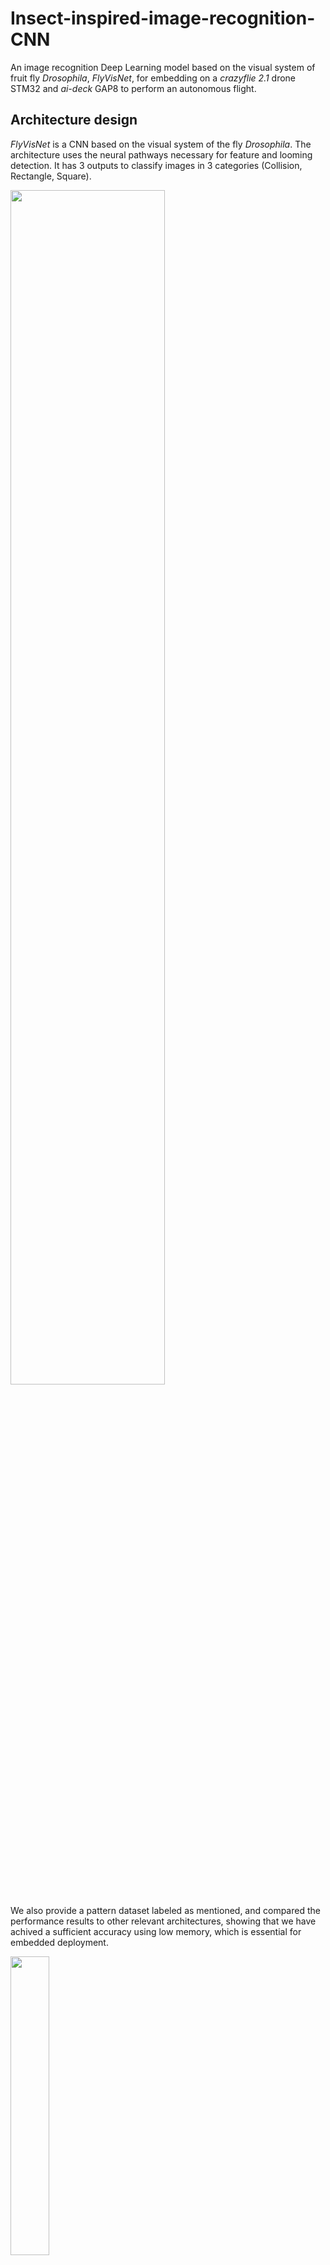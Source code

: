 # Insect-inspired-image-recognition-CNN
An image recognition Deep Learning model based on the visual system of fruit fly *Drosophila*, *FlyVisNet*, for embedding on a *crazyflie 2.1* drone STM32 and *ai-deck* GAP8 to perform an autonomous flight.

## Architecture design
*FlyVisNet* is a CNN based on the visual system of the fly *Drosophila*. The architecture uses the neural pathways necessary for feature and looming detection. It has 3 outputs to classify images in 3 categories (Collision, Rectangle, Square).

<img src="https://github.com/AngelCanelo/Insect-inspired-image-recognition-CNN/blob/main/images/FlyVisNet_diagram.png" width=70% height=70%>

We also provide a pattern dataset labeled as mentioned, and compared the performance results to other relevant architectures, showing that we have achived a sufficient accuracy using low memory, which is essential for embedded deployment.

<img src="https://github.com/AngelCanelo/Insect-inspired-image-recognition-CNN/blob/main/images/pattern_dataset_sample.png" width=35% height=35%>

| Architecture  | Top accuracy (%) | Parameters (#) | Memory (KB) |
| :---: | :---: | :---: | :---: |
| ResNet101  | 97.66  | 42,658,051 | 489,290 |
| MobileNetV2  | 96.66  | 2,261,251 | 26,450 |
| FlyVisNet  | **95.33**  | 747,665 | **8,968** |
| FlyVisNet_8bit  | **84.00**  | 747,665 | **753** |

<img src="https://github.com/AngelCanelo/Insect-inspired-image-recognition-CNN/blob/main/images/performance_comparison.png" width=40% height=40%>

For embedding *FlyVisNet* on the *ai-deck* GAP8, we have modified the *classification* example https://github.com/bitcraze/aideck-gap8-examples provided by *Bitcraze*. On the other hand, for embedding the algorithm for autonomous flight on the STM32, we have modified the app layer application *app_hello_world* of the *crazyflie* firmware https://github.com/bitcraze/crazyflie-firmware <br/>
A pre-trained quantized 8 bit model of *FlyVisNet* is provided as TFlite model file ready for embedding.

<img src="https://github.com/AngelCanelo/Insect-inspired-image-recognition-CNN/blob/main/images/End-to-end_framework.png" width=65% height=65%>

Finally, we prepared an arena with high contrast background for testing the drone. On the walls we placed a square, a rectangle, and a very big circle. According to the autonomous flight algorithm, the drone followed this sequence: take off -> go straight -> square detection -> turn left -> go straight -> rectangle detection -> turn right -> collision detection -> landing.  
In a second test the drone performed a surveillance flight according to the second algorithm. The drone followed this sequence: take off -> go straight -> rectangle detection -> go straight -> collision detection -> turn away -> go straight -> rectangle detection -> go straight -> collision detection -> turn away -> go straight -> rectangle detection -> go straight -> turn away -> landing.

<img src="https://github.com/AngelCanelo/Insect-inspired-image-recognition-CNN/blob/main/images/autonomous_flight_algorithm.png" width=50% height=50%>
<p float="left">
  <img src="https://github.com/AngelCanelo/Insect-inspired-image-recognition-CNN/blob/main/images/visually-guided.gif" />
  <img src="https://github.com/AngelCanelo/Insect-inspired-image-recognition-CNN/blob/main/images/surveillance.gif" />
</p>
https://youtu.be/Tedu2W9-55s
https://youtu.be/LNgJ-dkv7S0
---
## Deployment
The necessary components for deployment are as follow:
- Crazyflie 2.1 drone
- Crazyradio PA 2.4 GHz USB dongle
- Flow deck v2
- AI deck 1.1

<img src="https://github.com/AngelCanelo/Insect-inspired-image-recognition-CNN/blob/main/images/necessary_components.jpg" width=40% height=40%>

Instructions for deployment on *crazyflie 2.1* and *ai-deck*:
- Download *bitcraze-vm* https://github.com/bitcraze/bitcraze-vm/releases
- On the vm clone *aideck-gap8-examples*, and *crazyflie-firmware* repositories: <br/>
https://github.com/bitcraze/aideck-gap8-examples <br/>
https://github.com/bitcraze/crazyflie-firmware
- Substitute the folder *classification* in `aideck-gap8-examples/examples/ai/` by the provided by us in `deployment/classification`
- Substitute the folder *app_hello_world* in `crazyflie-firmware/examples/` by the provided by us in `deployment/app_hello_world`

- Build and flash on *ai-deck* GAP8. In folder `aideck-gap8-examples`:
```
$ docker run --rm -v ${PWD}:/module aideck-with-autotiler tools/build/make-example examples/ai/classification clean model build image
```
```
$ cfloader flash examples/ai/classification/BUILD/GAP8_V2/GCC_RISCV_FREERTOS/target.board.devices.flash.img deck-bcAI:gap8-fw -w radio://0/80/2M/E7E7E7E7E7
```
- Build and flash on *crazyflie* STM32. In folder `crazyflie-firmware/examples/app_hello_world`:
```
$ make all clean
```
```
$ cfloader flash ./build/cf2.bin stm32-fw -w radio://0/80/2M/E7E7E7E7E7
```

Folders:
- **data** folder contains the pattern dataset file with 3000 images for training and other with 300 for testing, labeled as (Collision, Rectangle, Square). It also contains the training results for each model.
- **deployment** folder contains the codes for the deployment of the *FlyVisNet* on *ai-deck* GAP8, and autonomous flight algorithm on STM32.
- **images** folder contains the images used in this readme file.
- **models** folder contains the 3 models compared in this work each with a training framework, which generates the weights .h5 file and also the quantized TFlite model. It also generates the .mat files with the results of the training performance. The file *performance_comparison.py* plots the results.
- **weights** folder contains the pre-trained weights of *FlyVisNet* as .h5, and .tflite file for the quantized version.
